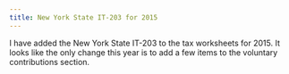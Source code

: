 ```yaml
---
title: New York State IT-203 for 2015
---
```


I have added the New York State IT-203 to the tax worksheets for 2015.  It looks like the only change this year is to add a few items to the voluntary
contributions section.

